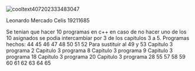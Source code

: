 
![cooltext407202333483047](https://user-images.githubusercontent.com/81432796/159877189-96e92914-8f91-4e25-800e-7da995306c43.png)

Leonardo Mercado Celis 19211685

Se tenian que hacer 10 programas en c++ en caso de no hacer uno de los 10 asignados se podia intercambiar por 3 de los capitulos 3 a 5. 
Programas hechos: 
44
45
46
47
48
50
51
52
Para sustituir al 49 y 53
Capitulo 3 programa 2 
Capitulo 3 programa 8 
Capitulo 3 programa 9 
Capitulo 3 programa 18 
Capitulo 3 programa 20
Capitulo 3 programa 28
55
57
58
59
60
61
62
63
64
65
